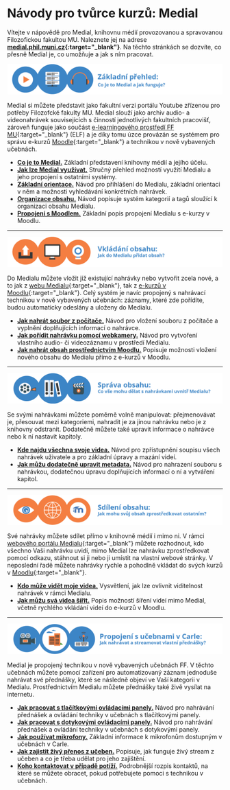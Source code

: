 Návody pro tvůrce kurzů: Medial
===============================

Vítejte v nápovědě pro Medial, knihovnu médií provozovanou a spravovanou
Filozofickou fakultou MU. Naleznete jej na adrese
**[medial.phil.muni.cz](http://medial.phil.muni.cz/){:target="_blank"}**. Na těchto
stránkách se dozvíte, co přesně Medial je, co umožňuje a jak s ním
pracovat.



![](home/zakladni_prehled.png)

Medial si můžete představit jako fakultní verzi portálu Youtube zřízenou
pro potřeby Filozofcké fakulty MU. Medial slouží jako archiv audio- a
videonahrávek souvisejících s činností jednotlivých fakultních
pracovišť, zároveň funguje jako součást [e-learningového prostředí FF
MU](http://elf.phil.muni.cz){:target="_blank"} (ELF) a je díky tomu úzce provázán se
systémem pro správu e-kurzů [Moodle](https://moodle.org/){:target="_blank"} a technikou v
nově vybavených učebnách.

-   [**Co je to Medial.**](/medialdocs/co-je-to-medial) Základní představení knihovny médií a jejího účelu.
-   [**Jak lze Medial využívat.**](/medialdocs/vyuziti-medialu) Stručný přehled možností využití Medialu a jeho propojení s ostatními systémy.
-   [**Základní orientace.**](/medialdocs/zakladni-orientace-v-medialu) Návod pro přihlášení do Medialu, základní orientaci v něm a možnosti vyhledávání konkrétních nahrávek.
-   [**Organizace obsahu.**](/medialdocs/jak-je-obsah-v-medialu-organizovan) Návod popisuje systém kategorií a tagů sloužící k organizaci obsahu Medialu.
-   [**Propojení s Moodlem.**](/medialdocs/propojeni-s-moodlem) Základní popis propojení Medialu s e-kurzy v Moodlu.

-----

![](home/vkladani_obsahu-01.png)

Do Medialu můžete vložit již existující nahrávky nebo vytvořit zcela
nové, a to jak z [webu Medialu](http://medial.phil.muni.cz){:target="_blank"}, tak z
[e-kurzů v Moodlu](http://elf.phil.muni.cz/){:target="_blank"}. Celý systém je
navíc propojený s nahrávací technikou v nově vybavených učebnách: záznamy, které zde pořídíte, budou automaticky odeslány a
uloženy do Medialu.

-   [**Jak nahrát soubor z počítače.**](/medialdocs/jak-nahrat-do-medialu-soubor-z-pocitace) Návod pro vložení souboru z počítače a vyplnění doplňujících informací o nahrávce.
-   [**Jak pořídit nahrávku pomocí webkamery.**](/medialdocs/jan-nahrat-video-pomoci-webkamery) Návod pro vytvoření vlastního audio- či videozáznamu v prostředí Medialu.
-   [**Jak nahrát obsah prostřednictvím Moodlu.**](/medialdocs/jak-vkladat-obsah-prostrednictvim-moodlu) Popisuje možnosti vložení nového obsahu do Medialu přímo z e-kurzů v Moodlu.

-----

![](home/sprava_obsahu.png)

Se svými nahrávkami můžete poměrně volně manipulovat: přejmenovávat je,
přesouvat mezi kategoriemi, nahradit je za jinou nahrávku nebo je z
knihovny odstranit. Dodatečně můžete také upravit informace o nahrávce
nebo k ní nastavit kapitoly.

-   [**Kde najdu všechna svoje videa.**](/medialdocs/kde-najdu-vsechna-svoje-videa) Návod pro zpřístupnění soupisu všech nahrávek uživatele a pro základní úpravy a mazání videí.
-   [**Jak můžu dodatečně upravit metadata.**](/medialdocs/jak-muazu-dodatecne-upravit-metadata) Návod pro nahrazení souboru s nahrávkou, dodatečnou úpravu doplňujících informací o ní a vytváření kapitol.

-----

![](home/sdileni_obsahu.png)

Své nahrávky můžete sdílet přímo v knihovně médií i mimo ni. V rámci
[webového portálu Medialu](http://medial.phil.muni.cz){:target="_blank"} můžete
rozhodnout, kdo všechno Vaši nahrávku uvidí, mimo Medial lze nahrávku
zprostředkovat pomocí odkazu, stáhnout si ji nebo ji umístit na vlastní
webové stránky. V neposlední řadě můžete nahrávky rychle a pohodlně
vkládat do svých kurzů v [Moodlu](http://elf.phil.muni.cz){:target="_blank"}.

-   [**Kdo může vidět moje videa.**](/medialdocs/kdo-muaze-videt-muaj-obsah) Vysvětlení, jak lze ovlivnit viditelnost nahrávek v rámci Medialu.
-   [**Jak můžu svá videa šířit.**](/medialdocs/jak-muazu-sva-videa-sirit) Popis možností šíření videí mimo Medial, včetně rychlého vkládání videí do e-kurzů v Moodlu.

-----

![](home/propojeni_carla_qq.png)

Medial je propojený technikou v nově vybavených učebnách FF. V těchto učebnách můžete pomocí zařízení pro automatizovaný záznam jednoduše nahrávat své přednášky, které se následně objeví ve Vaší kategorii v Medialu. Prostřednictvím Medialu můžete přednášky také živě vysílat na internetu.



-   [**Jak pracovat s tlačítkovými ovládacími panely.**](/medialdocs/tlacitkove-panely) Návod pro nahrávání přednášek a ovládání techniky v učebnách s tlačítkovými panely.
-   [**Jak pracovat s dotykovými ovládacími panely.**](/medialdocs/dotykove-panely) Návod pro nahrávání přednášek a ovládání techniky v učebnách s dotykovými panely.
-   [**Jak používat mikrofony.**](/medialdocs/mikrofony) Základní informace k mikrofonům dostupným v učebnách v Carle.
-   [**Jak zajistit živý přenos z učeben.**](/medialdocs/zivy-prenos-live-stream) Popisuje, jak funguje živý stream z učeben a co je třeba udělat pro jeho zajištění.
-   [**Koho kontaktovat v případě potíží.**](/medialdocs/kontakty) Podrobnější rozpis kontaktů, na které se můžete obracet, pokud potřebujete pomoci s technikou v učebnách.
